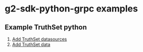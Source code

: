 # g2-sdk-python-grpc examples

## Example TruthSet python

1. [Add TruthSet datasources](../examples/misc/add_truthset_datasources.py)
1. [Add TruthSet data](../examples/misc/add_truthset_data.py)
